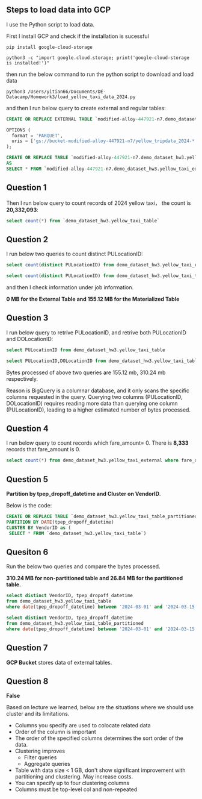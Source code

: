 ## Steps to load data into GCP

I use the Python script to load data. 

First I install GCP and check if the installation is sucessful 
```ssh
pip install google-cloud-storage
```

```ssh
python3 -c "import google.cloud.storage; print('google-cloud-storage is installed!')"
```

then run the below command to run the python script to download and load data
```ssh
python3 /Users/yitian66/Documents/DE-Datacamp/Homework3/load_yellow_taxi_data_2024.py
```

and then I run below query to create external and regular tables:

```sql
CREATE OR REPLACE EXTERNAL TABLE `modified-alloy-447921-n7.demo_dataset_hw3.yellow_taxi_external`

OPTIONS (
  format = 'PARQUET',
  uris = ['gs://bucket-modified-alloy-447921-n7/yellow_tripdata_2024-*.parquet']
);

CREATE OR REPLACE TABLE `modified-alloy-447921-n7.demo_dataset_hw3.yellow_taxi_table`
AS
SELECT * FROM `modified-alloy-447921-n7.demo_dataset_hw3.yellow_taxi_external`;
```

## Question 1
Then I run below query to count records of 2024 yellow taxi， the count is **20,332,093**:

```sql
select count(*) from `demo_dataset_hw3.yellow_taxi_table`
```
## Question 2
I run below two queries to count distinct PULocationID:
```sql
select count(distinct PULocationID) from demo_dataset_hw3.yellow_taxi_external
```

```sql
select count(distinct PULocationID) from demo_dataset_hw3.yellow_taxi_table
```

and then I check information under job information. 

**0 MB for the External Table and 155.12 MB for the Materialized Table**

## Question 3
I run below query to retrive PULocationID, and retrive both PULocationID and DOLocationID:

```sql
select PULocationID from demo_dataset_hw3.yellow_taxi_table
```

```sql
select PULocationID,DOLocationID from demo_dataset_hw3.yellow_taxi_table
```
Bytes processed of above two queries are 155.12 mb, 310.24 mb respectively. 

Reason is BigQuery is a columnar database, and it only scans the specific columns requested in the query. Querying two columns (PULocationID, DOLocationID) requires reading more data than querying one column (PULocationID), leading to a higher estimated number of bytes processed.

## Question 4

I run below query to count records which fare_amount= 0. 
There is **8,333** records that fare_amount is 0. 

```sql
select count(*) from demo_dataset_hw3.yellow_taxi_external where fare_amount=0
```

## Question 5

**Partition by tpep_dropoff_datetime and Cluster on VendorID**. 

Below is the code:

```sql
CREATE OR REPLACE TABLE `demo_dataset_hw3.yellow_taxi_table_partitioned`
PARTITION BY DATE(tpep_dropoff_datetime)
CLUSTER BY VendorID as (
 SELECT * FROM `demo_dataset_hw3.yellow_taxi_table`)
```

## Quesiton 6
Run the below two queries and compare the bytes processed. 

**310.24 MB for non-partitioned table and 26.84 MB for the partitioned table.**

```sql
select distinct VendorID, tpep_dropoff_datetime
from demo_dataset_hw3.yellow_taxi_table
where date(tpep_dropoff_datetime) between '2024-03-01' and '2024-03-15'
```

```sql
select distinct VendorID, tpep_dropoff_datetime
from demo_dataset_hw3.yellow_taxi_table_partitioned
where date(tpep_dropoff_datetime) between '2024-03-01' and '2024-03-15'
```

## Question 7
**GCP Bucket** stores data of external tables. 

## Question 8
**False**

Based on lecture we learned, below are the situations where we should use cluster and its limitations.

- Columns you specify are used to colocate related data
- Order of the column is important
- The order of the specified columns determines the sort order of the data.
- Clustering improves
   - Filter queries
   - Aggregate queries
- Table with data size < 1 GB, don't show significant improvement with partitioning and clustering. May increase costs.
- You can specify up to four clustering columns
- Columns must be top-level col and non-repeated

